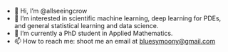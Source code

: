 - 👋 Hi, I’m @allseeingcrow
- 👀 I’m interested in scientific machine learning, deep learning for PDEs, and general statistical learning and data science.
- 🌱 I’m currently a PhD student in Applied Mathematics.
- 📫 How to reach me: shoot me an email at bluesymoony@gmail.com

<!---
allseeingcrow/allseeingcrow is a ✨ special ✨ repository because its `README.md` (this file) appears on your GitHub profile.
You can click the Preview link to take a look at your changes.
--->
